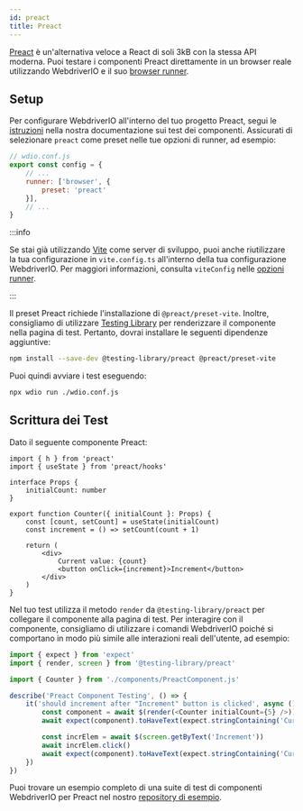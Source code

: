 ```yaml
---
id: preact
title: Preact
---
```


[Preact](https://preactjs.com/) è un'alternativa veloce a React di soli 3kB con la stessa API moderna. Puoi testare i componenti Preact direttamente in un browser reale utilizzando WebdriverIO e il suo [browser runner](/docs/runner#browser-runner).

## Setup

Per configurare WebdriverIO all'interno del tuo progetto Preact, segui le [istruzioni](/docs/component-testing#set-up) nella nostra documentazione sui test dei componenti. Assicurati di selezionare `preact` come preset nelle tue opzioni di runner, ad esempio:

```js
// wdio.conf.js
export const config = {
    // ...
    runner: ['browser', {
        preset: 'preact'
    }],
    // ...
}
```

:::info

Se stai già utilizzando [Vite](https://vitejs.dev/) come server di sviluppo, puoi anche riutilizzare la tua configurazione in `vite.config.ts` all'interno della tua configurazione WebdriverIO. Per maggiori informazioni, consulta `viteConfig` nelle [opzioni runner](/docs/runner#runner-options).

:::

Il preset Preact richiede l'installazione di `@preact/preset-vite`. Inoltre, consigliamo di utilizzare [Testing Library](https://testing-library.com/) per renderizzare il componente nella pagina di test. Pertanto, dovrai installare le seguenti dipendenze aggiuntive:

```sh npm2yarn
npm install --save-dev @testing-library/preact @preact/preset-vite
```

Puoi quindi avviare i test eseguendo:

```sh
npx wdio run ./wdio.conf.js
```

## Scrittura dei Test

Dato il seguente componente Preact:

```tsx title="./components/Component.jsx"
import { h } from 'preact'
import { useState } from 'preact/hooks'

interface Props {
    initialCount: number
}

export function Counter({ initialCount }: Props) {
    const [count, setCount] = useState(initialCount)
    const increment = () => setCount(count + 1)

    return (
        <div>
            Current value: {count}
            <button onClick={increment}>Increment</button>
        </div>
    )
}

```

Nel tuo test utilizza il metodo `render` da `@testing-library/preact` per collegare il componente alla pagina di test. Per interagire con il componente, consigliamo di utilizzare i comandi WebdriverIO poiché si comportano in modo più simile alle interazioni reali dell'utente, ad esempio:

```ts title="app.test.tsx"
import { expect } from 'expect'
import { render, screen } from '@testing-library/preact'

import { Counter } from './components/PreactComponent.js'

describe('Preact Component Testing', () => {
    it('should increment after "Increment" button is clicked', async () => {
        const component = await $(render(<Counter initialCount={5} />))
        await expect(component).toHaveText(expect.stringContaining('Current value: 5'))

        const incrElem = await $(screen.getByText('Increment'))
        await incrElem.click()
        await expect(component).toHaveText(expect.stringContaining('Current value: 6'))
    })
})
```

Puoi trovare un esempio completo di una suite di test di componenti WebdriverIO per Preact nel nostro [repository di esempio](https://github.com/webdriverio/component-testing-examples/tree/main/preact-typescript-vite).